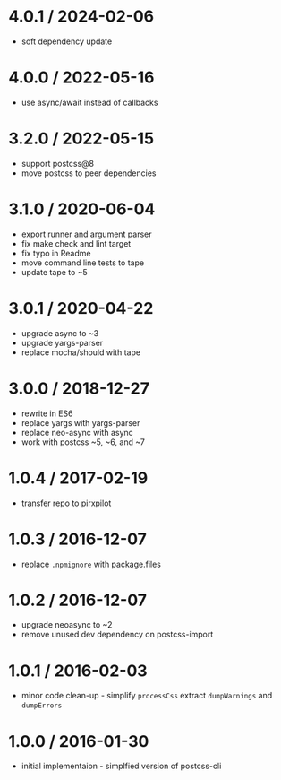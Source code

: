 
4.0.1 / 2024-02-06
==================

 * soft dependency update

4.0.0 / 2022-05-16
==================

 * use async/await instead of callbacks

3.2.0 / 2022-05-15
==================

 * support postcss@8
 * move postcss to peer dependencies

3.1.0 / 2020-06-04
==================

 * export runner and argument parser
 * fix make check and lint target
 * fix typo in Readme
 * move command line tests to tape
 * update tape to ~5

3.0.1 / 2020-04-22
==================

 * upgrade async to ~3
 * upgrade yargs-parser
 * replace mocha/should with tape

3.0.0 / 2018-12-27
==================

 * rewrite in ES6
 * replace yargs with yargs-parser
 * replace neo-async with async
 * work with postcss ~5, ~6, and ~7

1.0.4 / 2017-02-19
==================

 * transfer repo to pirxpilot

1.0.3 / 2016-12-07
==================

 * replace `.npmignore` with package.files

1.0.2 / 2016-12-07
==================

 * upgrade neoasync to ~2
 * remove unused dev dependency on postcss-import

1.0.1 / 2016-02-03
==================

 * minor code clean-up - simplify `processCss` extract `dumpWarnings` and `dumpErrors`

1.0.0 / 2016-01-30
==================

 * initial implementaion - simplfied version of postcss-cli

